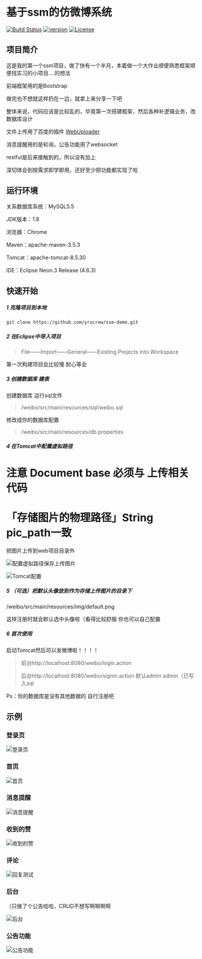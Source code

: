 

# 基于ssm的仿微博系统

[![Build Status](https://travis-ci.org/yrucrew/ssm-demo.svg?branch=master)](https://travis-ci.org/yrucrew/ssm-demo)
[![version](https://img.shields.io/badge/version-0.8-red.svg)]() [![License](https://img.shields.io/hexpm/l/plug.svg)](https://github.com/yrucrew/ssm-demo/blob/master/LICENSE)

## 项目简介

这是我的第一个ssm项目，做了快有一个半月，本着做一个大作业顺便熟悉框架顺便找实习的小项目....的想法

前端框架用的是Bootstrap

做完也不想就这样扔在一边，就拿上来分享一下吧

整体来说，代码应该是比较乱的，毕竟第一次搭建框架，然后各种补逻辑业务，改数据库设计

文件上传用了百度的插件 [WebUploader ](http://fex.baidu.com/webuploader/)

消息提醒用的是轮询，公告功能用了websocket

restful是后来接触到的，所以没有加上

深切体会到按需求即学即用，还好至少把功能都实现了哈

## 运行环境

关系数据库系统：MySQL5.5

JDK版本：1.8

浏览器：Chrome

Maven：apache-maven-3.5.3

Tomcat：apache-tomcat-8.5.30

IDE：Eclipse Neon.3 Release (4.6.3)

## 快速开始 

##### 1 克隆项目到本地

```shell
git clone https://github.com/yrucrew/ssm-demo.git
```

##### 2 在Eclipse中导入项目

> File——Import——General——Existing Projects into Workspace

第一次构建项目会比较慢 耐心等会

##### 3 创建数据库 建表

创建数据库 运行sql文件

> /weibo/src/main/resources/sql/weibo.sql

修改成你的数据库配置

> /weibo/src/main/resources/db.properties

##### 4 在Tomcat中配置虚拟路径

# **注意** Document base 必须与 上传相关代码

# 「存储图片的物理路径」String pic_path一致

把图片上传到web项目目录外

![配置虚拟路径保存上传图片](https://github.com/yrucrew/ssm-demo/blob/master/readme-img/%E9%85%8D%E7%BD%AE%E8%99%9A%E6%8B%9F%E8%B7%AF%E5%BE%84%E4%BF%9D%E5%AD%98%E4%B8%8A%E4%BC%A0%E5%9B%BE%E7%89%87.png?raw=true)

![Tomcat配置](https://github.com/yrucrew/ssm-demo/blob/master/readme-img/Tomcat%E9%85%8D%E7%BD%AE.png?raw=true)

##### 5 （可选）把默认头像放到作为存储上传图片的目录下

/weibo/src/main/resources/img/default.png

这样注册时就会默认选中头像啦（看得比较舒服 你也可以自己配置

##### 6 首次使用

启动Tomcat然后可以发微博啦！！！！

> 前台http://localhost:8080/weibo/login.action
>
> 后台http://localhost:8080/weibo/signin.action 默认admin admin（已写入sql

Ps：你的数据库是没有其他数据的 自行注册吧

## 示例

### 登录页

![登录页](https://github.com/yrucrew/ssm-demo/blob/master/readme-img/%E7%99%BB%E5%BD%95%E9%A1%B5.png?raw=true)

### 首页

![首页](https://github.com/yrucrew/ssm-demo/blob/master/readme-img/%E9%A6%96%E9%A1%B5.png?raw=true)

### 消息提醒

![消息提醒](https://github.com/yrucrew/ssm-demo/blob/master/readme-img/%E6%B6%88%E6%81%AF%E6%8F%90%E9%86%92.png?raw=true)

### 收到的赞

![收到的赞](https://github.com/yrucrew/ssm-demo/blob/master/readme-img/%E6%94%B6%E5%88%B0%E7%9A%84%E8%B5%9E.png?raw=true)

### 评论

![回复测试](https://github.com/yrucrew/ssm-demo/blob/master/readme-img/%E5%9B%9E%E5%A4%8D%E6%B5%8B%E8%AF%95.png?raw=true)

### 后台

（只做了个公告哈哈，CRUD不想写啊啊啊啊

![后台](https://github.com/yrucrew/ssm-demo/blob/master/readme-img/%E5%90%8E%E5%8F%B0.png?raw=true)

### 公告功能

![公告功能](https://github.com/yrucrew/ssm-demo/blob/master/readme-img/%E5%85%AC%E5%91%8A%E5%8A%9F%E8%83%BD.png?raw=true)
